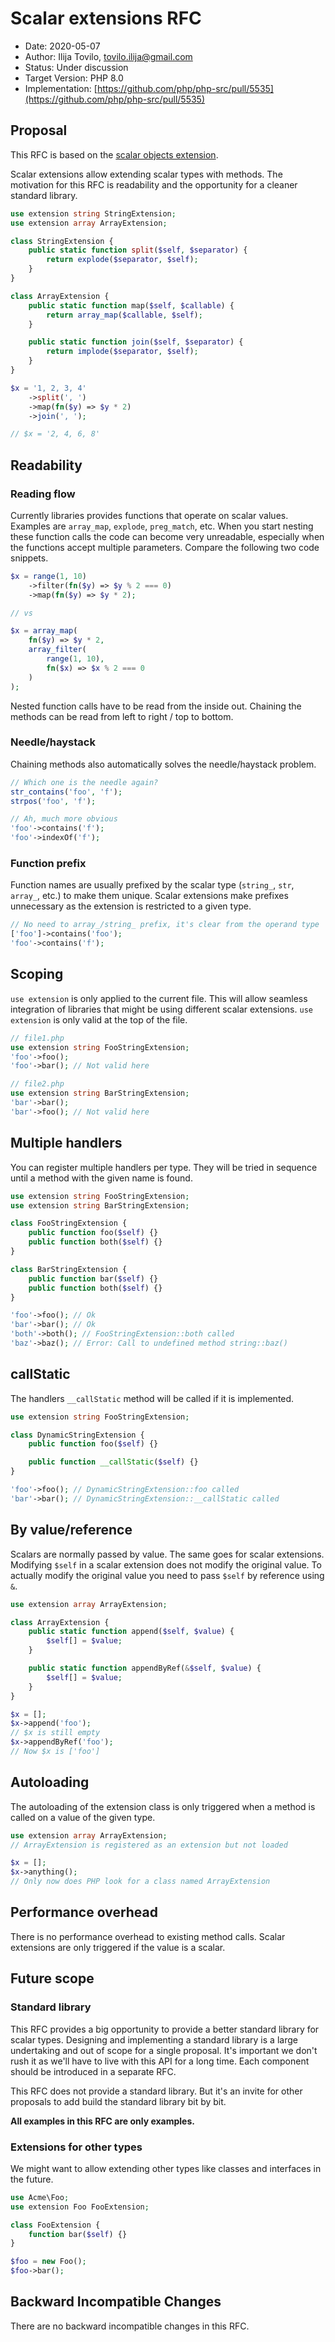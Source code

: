 # Scalar extensions RFC

* Date: 2020-05-07
* Author: Ilija Tovilo, tovilo.ilija@gmail.com
* Status: Under discussion
* Target Version: PHP 8.0
* Implementation: [https://github.com/php/php-src/pull/5535](https://github.com/php/php-src/pull/5535)

## Proposal

This RFC is based on the [scalar objects extension](https://github.com/nikic/scalar_objects).

Scalar extensions allow extending scalar types with methods. The motivation for this RFC is readability and the opportunity for a cleaner standard library.

```php
use extension string StringExtension;
use extension array ArrayExtension;

class StringExtension {
    public static function split($self, $separator) {
        return explode($separator, $self);
    }
}

class ArrayExtension {
    public static function map($self, $callable) {
        return array_map($callable, $self);
    }

    public static function join($self, $separator) {
        return implode($separator, $self);
    }
}

$x = '1, 2, 3, 4'
    ->split(', ')
    ->map(fn($y) => $y * 2)
    ->join(', ');

// $x = '2, 4, 6, 8'
```

## Readability

### Reading flow

Currently libraries provides functions that operate on scalar values. Examples are `array_map`, `explode`, `preg_match`, etc. When you start nesting these function calls the code can become very unreadable, especially when the functions accept multiple parameters. Compare the following two code snippets.

```php
$x = range(1, 10)
    ->filter(fn($y) => $y % 2 === 0)
    ->map(fn($y) => $y * 2);

// vs

$x = array_map(
    fn($y) => $y * 2,
    array_filter(
        range(1, 10),
        fn($x) => $x % 2 === 0
    )
);
```

Nested function calls have to be read from the inside out. Chaining the methods can be read from left to right / top to bottom.

### Needle/haystack

Chaining methods also automatically solves the needle/haystack problem.

```php
// Which one is the needle again?
str_contains('foo', 'f');
strpos('foo', 'f');

// Ah, much more obvious
'foo'->contains('f');
'foo'->indexOf('f');
```

### Function prefix

Function names are usually prefixed by the scalar type (`string_`, `str`, `array_`, etc.) to make them unique. Scalar extensions make prefixes unnecessary as the extension is restricted to a given type.

```php
// No need to array_/string_ prefix, it's clear from the operand type
['foo']->contains('foo');
'foo'->contains('f');
```

## Scoping

`use extension` is only applied to the current file. This will allow seamless integration of libraries that might be using different scalar extensions. `use extension` is only valid at the top of the file.

```php
// file1.php
use extension string FooStringExtension;
'foo'->foo();
'foo'->bar(); // Not valid here

// file2.php
use extension string BarStringExtension;
'bar'->bar();
'bar'->foo(); // Not valid here
```

## Multiple handlers

You can register multiple handlers per type. They will be tried in sequence until a method with the given name is found.

```php
use extension string FooStringExtension;
use extension string BarStringExtension;

class FooStringExtension {
    public function foo($self) {}
    public function both($self) {}
}

class BarStringExtension {
    public function bar($self) {}
    public function both($self) {}
}

'foo'->foo(); // Ok
'bar'->bar(); // Ok
'both'->both(); // FooStringExtension::both called
'baz'->baz(); // Error: Call to undefined method string::baz()
```

## callStatic

The handlers `__callStatic` method will be called if it is implemented.

```php
use extension string FooStringExtension;

class DynamicStringExtension {
    public function foo($self) {}

    public function __callStatic($self) {}
}

'foo'->foo(); // DynamicStringExtension::foo called
'bar'->bar(); // DynamicStringExtension::__callStatic called
```

## By value/reference

Scalars are normally passed by value. The same goes for scalar extensions. Modifying `$self` in a scalar extension does not modify the original value. To actually modify the original value you need to pass `$self` by reference using `&`.

```php
use extension array ArrayExtension;

class ArrayExtension {
    public static function append($self, $value) {
        $self[] = $value;
    }

    public static function appendByRef(&$self, $value) {
        $self[] = $value;
    }
}

$x = [];
$x->append('foo');
// $x is still empty
$x->appendByRef('foo');
// Now $x is ['foo']
```

## Autoloading

The autoloading of the extension class is only triggered when a method is called on a value of the given type.

```php
use extension array ArrayExtension;
// ArrayExtension is registered as an extension but not loaded

$x = [];
$x->anything();
// Only now does PHP look for a class named ArrayExtension
```

## Performance overhead

There is no performance overhead to existing method calls. Scalar extensions are only triggered if the value is a scalar.

## Future scope

### Standard library

This RFC provides a big opportunity to provide a better standard library for scalar types. Designing and implementing a standard library is a large undertaking and out of scope for a single proposal. It's important we don't rush it as we'll have to live with this API for a long time. Each component should be introduced in a separate RFC.

This RFC does not provide a standard library. But it's an invite for other proposals to add build the standard library bit by bit.

**All examples in this RFC are only examples.**

### Extensions for other types

We might want to allow extending other types like classes and interfaces in the future.

```php
use Acme\Foo;
use extension Foo FooExtension;

class FooExtension {
    function bar($self) {}
}

$foo = new Foo();
$foo->bar();
```

## Backward Incompatible Changes

There are no backward incompatible changes in this RFC.
